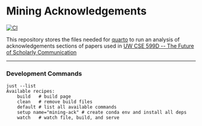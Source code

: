 # Mining Acknowledgements

[![CI](https://github.com/evamaxfield/mining-acknowledgements/actions/workflows/ci.yml/badge.svg)](https://github.com/evamaxfield/mining-acknowledgements/actions/workflows/ci.yml)

This repository stores the files needed for [quarto](https://quarto.org/) to run an analysis of acknowledgements sections of papers used in [UW CSE 599D -- The Future of Scholarly Communication](https://uwdata.github.io/future-scholarly-communication/22au/)

---

### Development Commands

```
just --list
Available recipes:
    build   # build page
    clean   # remove build files
    default # list all available commands
    setup name="mining-ack" # create conda env and install all deps
    watch   # watch file, build, and serve
```

